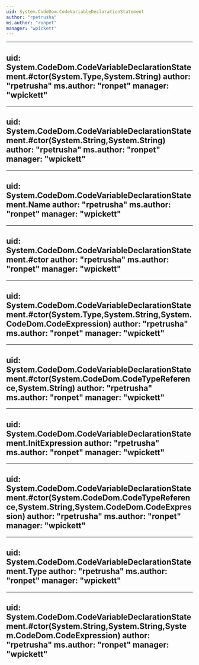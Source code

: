 ```yaml
---
uid: System.CodeDom.CodeVariableDeclarationStatement
author: "rpetrusha"
ms.author: "ronpet"
manager: "wpickett"
---
```


---
uid: System.CodeDom.CodeVariableDeclarationStatement.#ctor(System.Type,System.String)
author: "rpetrusha"
ms.author: "ronpet"
manager: "wpickett"
---

---
uid: System.CodeDom.CodeVariableDeclarationStatement.#ctor(System.String,System.String)
author: "rpetrusha"
ms.author: "ronpet"
manager: "wpickett"
---

---
uid: System.CodeDom.CodeVariableDeclarationStatement.Name
author: "rpetrusha"
ms.author: "ronpet"
manager: "wpickett"
---

---
uid: System.CodeDom.CodeVariableDeclarationStatement.#ctor
author: "rpetrusha"
ms.author: "ronpet"
manager: "wpickett"
---

---
uid: System.CodeDom.CodeVariableDeclarationStatement.#ctor(System.Type,System.String,System.CodeDom.CodeExpression)
author: "rpetrusha"
ms.author: "ronpet"
manager: "wpickett"
---

---
uid: System.CodeDom.CodeVariableDeclarationStatement.#ctor(System.CodeDom.CodeTypeReference,System.String)
author: "rpetrusha"
ms.author: "ronpet"
manager: "wpickett"
---

---
uid: System.CodeDom.CodeVariableDeclarationStatement.InitExpression
author: "rpetrusha"
ms.author: "ronpet"
manager: "wpickett"
---

---
uid: System.CodeDom.CodeVariableDeclarationStatement.#ctor(System.CodeDom.CodeTypeReference,System.String,System.CodeDom.CodeExpression)
author: "rpetrusha"
ms.author: "ronpet"
manager: "wpickett"
---

---
uid: System.CodeDom.CodeVariableDeclarationStatement.Type
author: "rpetrusha"
ms.author: "ronpet"
manager: "wpickett"
---

---
uid: System.CodeDom.CodeVariableDeclarationStatement.#ctor(System.String,System.String,System.CodeDom.CodeExpression)
author: "rpetrusha"
ms.author: "ronpet"
manager: "wpickett"
---
